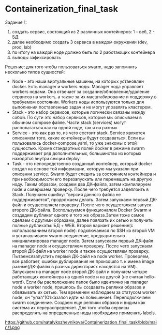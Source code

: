 # Containerization_final_task
Задание 1:
1) создать сервис, состоящий из 2 различных контейнеров: 1 - веб, 2 - БД
2) далее необходимо создать 3 сервиса в каждом окружении (dev, prod, lab)
3) по итогу на каждой ноде должно быть по 2 работающих контейнера
4) выводы зафиксировать


Решение: для того чтобы пользоваться swarm, надо запомнить несколько типов сущностей:
- Node - это наши виртуальные машины, на которых установлен docker. Есть manager и workers ноды. Manager нода управляет workers нодами. Она отвечает за создание/обновление/удаление сервисов на workers, а также за их масштабирование и поддержку в требуемом состоянии. Workers ноды используются только для выполнения поставленных задач и не могут управлять кластером.
- Stack - это набор сервисов, которые логически связаны между собой. По сути это набор сервисов, которые мы описываем в обычном compose файле. Части stack (services) могут располагаться как на одной ноде, так и на разных.
- Service - это как раз то, из чего состоит stack. Service является описанием того, какие контейнеры будут создаваться. Если вы пользовались docker-compose.yaml, то уже знакомы с этой сущностью. Кроме стандартных полей docker в режиме swarm поддерживает ряд дополнительных, большинство из которых находятся внутри секции deploy.
- Task - это непосредственно созданный контейнер, который docker создал на основе той информации, которую мы указали при описании service. Swarm будет следить за состоянием контейнера и при необходимости его перезапускать или перемещать на другую ноду.
Таким образом, создаем два ДК-файла, затем компилируем node и совершаем проверку. После чего требуется задеплоить в Stack. Получаем ошибку: "версия данного файла не поддерживается", продолжаем делать. Затем запускаем первый ДК-файл и осуществляем проверку. После чего осуществляем запуск второго  ДК-файла. Воспользуемся функционалом Docker Swarm и создадим дубликат одного и того же образа.Затем тоже самое сделаем  с другими образами, далее повязать их сетью и получить полные дубликаты: БД + WEB.
Второй вариант решение(с использованием второй node): подключаемся по SSH ко второй VM и устанавливаем swarm соединение, предварительно инициализировав manager node.
Затем запускаем первый ДК-файл на manager node и осуществляем проверку. После чего запускаем второй ДК-файл на worker node и также осуществляем проверку.
Пытаемсязапустить первый ДК-файл на node worker. Проверяем, все работает, ошибки дублирования не произошло т. к имена image разные(ДК-файлы в разных директориях находятся на VM). Запускаем на manager node второй ДК-файл и получаем четыре работающих контейнера на одной node и на другой (не считая hello-word). Если бы расположение папок было идентично на manager node и worker node, пришлось бы создавать реплики образов и обвязывать их сетью. Тем временем наблюдаем за статусом worker node, он "упал"(Отказался идти на повышение). Переподключаем swarm соединение. Создаем еще реплики образов и видим как система их перераспределяет. Для того чтобы сервисы распределять на определенные ноды необходимо применять labels.

https://github.com/natalykozhevnikova/Containerization_final_task/blob/main/1.png

